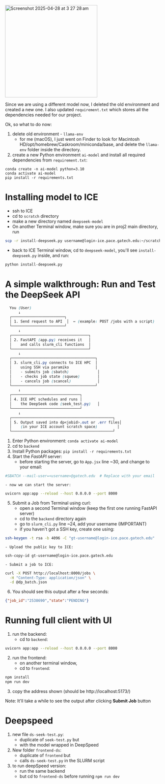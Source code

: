 <img width="300" alt="Screenshot 2025-04-28 at 3 27 28 am" src="https://github.com/user-attachments/assets/7bff6a3a-a69e-4c2c-a0d5-b303f848c195" />

Since we are using a different model now, I deleted the old environment and created a new one. I also updated `requirement.txt` which stores all the dependencies needed for our project.

Ok, so what to do now:
1. delete old environment - `llama-env`
    - for me (macOS), I just went on Finder to look for Macintosh HD/opt/homebrew/Caskroom/miniconda/base, and delete the `llama-env` folder inside the directory.
2. create a new Python environment `ai-model` and install all required dependencies from `requirement.txt`:
``` shell
conda create -n ai-model python=3.10
conda activate ai-model
pip install -r requirements.txt
```
# Installing model to ICE
- ssh to ICE
- cd to `scratch` directory
- make a new directory named `deepseek-model`
- On another Terminal window, make sure you are in proj2 main directory, run 
```bash
scp -r install-deepseek.py username@login-ice.pace.gatech.edu:~/scratch/deepseek-model
```
- back to ICE Terminal window, cd to `deepseek-model`, you'll see `install-deepseek.py` inside, and run:
```bash
python install-deepseek.py
```

# A simple walkthrough: Run and Test the DeepSeek API
```scss
  You (User) 
      ↓
  ┌────────────────────────┐
  │ 1. Send request to API  │  ← (example: POST /jobs with a script)
  └────────────────────────┘
      ↓
  ┌───────────────────────────────────┐
  │ 2. FastAPI (app.py) receives it   │
  │    and calls slurm_cli functions  │
  └───────────────────────────────────┘
      ↓
  ┌──────────────────────────────────────┐
  │ 3. slurm_cli.py connects to ICE HPC  │
  │    using SSH via paramiko            │
  │    - submits job (sbatch)             │
  │    - checks job state (squeue)        │
  │    - cancels job (scancel)            │
  └──────────────────────────────────────┘
      ↓
  ┌───────────────────────────────┐
  │ 4. ICE HPC schedules and runs │
  │    the DeepSeek code (seek_test.py)   │
  └───────────────────────────────┘
      ↓
  ┌──────────────────────────────────────────────┐
  │ 5. Output saved into dp<jobid>.out or .err files│
  │    (in your ICE account scratch space)         │
  └──────────────────────────────────────────────┘

```
1. Enter Python environment: `conda activate ai-model`
2. cd to `backend` 
3. Install Python packages: `pip install -r requirements.txt`
4. Start the *FastAPI* server:
    - before starting the server, go to `App.jsx` line ~30, and change to your email:
```bash
#SBATCH --mail-user=<username>@gatech.edu  # Replace with your email
```
    - now we can start the server:
```bash
uvicorn app:app --reload --host 0.0.0.0 --port 8000
```
5. Submit a Job from Terminal using curl:
	- open a second Terminal window (keep the first one running FastAPI server)
	- cd to the `backend` directory again
    - go to `slurm_cli.py` line ~24, add your username (IMPORTANT)
    - if you haven't got a SSH key, create one using:
```bash
ssh-keygen -t rsa -b 4096 -C "gt-username@login-ice.pace.gatech.edu"
```
    - Upload the public key to ICE:
```bash
ssh-copy-id gt-username@login-ice.pace.gatech.edu
```
    - Submit a job to ICE:
```bash
curl -X POST http://localhost:8000/jobs \
  -H "Content-Type: application/json" \
  -d @dp_batch.json
```
6. You should see this output after a few seconds:
```json
{"job_id":"2538690","state":"PENDING"}
```

# Running full client with UI
1. run the backend:
    - cd to `backend`:
```bash
uvicorn app:app --reload --host 0.0.0.0 --port 8000
```
2. run the frontend:
    - on another terminal window,
    - cd to `frontend`:
```bash
npm install
npm run dev
```
3. copy the address shown (should be http://localhost:5173/)

Note: It'll take a while to see the output after clicking **Submit Job** button

# Deepspeed
1. new file `ds-seek-test.py`:
    - duplicate of `seek-test.py` but
    - with the model wrapped in DeepSpeed
2. New folder `frontend-ds`:
    - duplicate of `frontend` but
    - calls `ds-seek-test.py` in the SLURM script
3. to run deepSpeed version:
    - run the same backend
    - but cd to `frontend-ds` before running `npm run dev`
